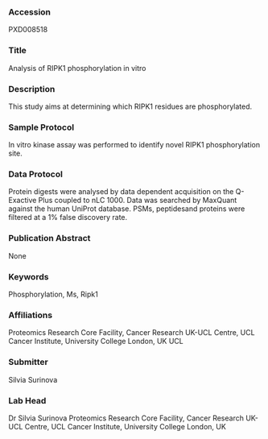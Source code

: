 ### Accession
PXD008518

### Title
Analysis of RIPK1 phosphorylation in vitro

### Description
This study aims at determining which RIPK1 residues are phosphorylated.

### Sample Protocol
In vitro kinase assay was performed to identify novel RIPK1 phosphorylation site.

### Data Protocol
Protein digests were analysed by data dependent acquisition on the Q-Exactive Plus coupled to nLC 1000. Data was searched by MaxQuant against the human UniProt database. PSMs, peptidesand proteins were filtered at a 1% false discovery rate.

### Publication Abstract
None

### Keywords
Phosphorylation, Ms, Ripk1

### Affiliations
Proteomics Research Core Facility, Cancer Research UK-UCL Centre, UCL Cancer Institute, University College London, UK
UCL

### Submitter
Silvia Surinova

### Lab Head
Dr Silvia Surinova
Proteomics Research Core Facility, Cancer Research UK-UCL Centre, UCL Cancer Institute, University College London, UK


